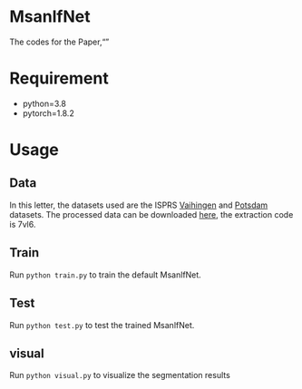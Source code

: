 # MsanlfNet

The codes for the Paper,“”

# Requirement

- python=3.8  
- pytorch=1.8.2

# Usage
## Data

In this letter, the datasets used are the ISPRS [Vaihingen](https://www.isprs.org/education/benchmarks/UrbanSemLab/2d-sem-label-vaihingen.aspx) and [Potsdam](https://www.isprs.org/education/benchmarks/UrbanSemLab/2d-sem-label-potsdam.aspx) datasets. The processed data can be downloaded [here](https://pan.baidu.com/s/1JtIti3bgTqTebrC_Pky0Pg), the extraction code is 7vl6.

## Train
Run `python train.py` to train the default MsanlfNet.

## Test
Run `python test.py` to test the trained MsanlfNet.

## visual
Run `python visual.py` to visualize the segmentation results
